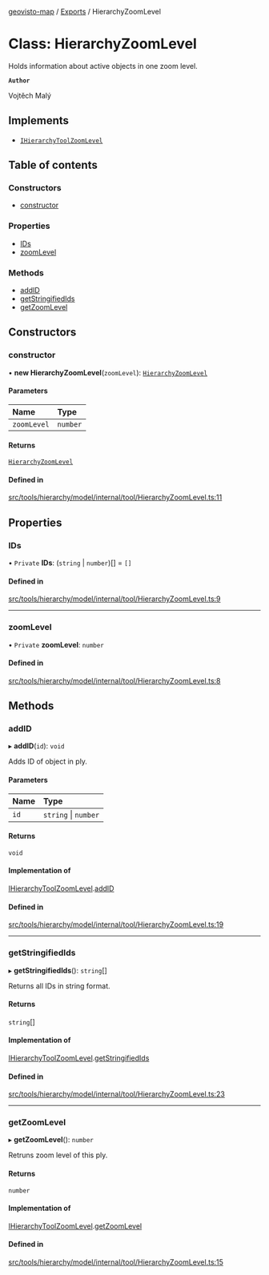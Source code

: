 [geovisto-map](../README.md) / [Exports](../modules.md) / HierarchyZoomLevel

# Class: HierarchyZoomLevel

Holds information about active objects in one zoom level.

**`Author`**

Vojtěch Malý

## Implements

- [`IHierarchyToolZoomLevel`](../interfaces/IHierarchyToolZoomLevel.md)

## Table of contents

### Constructors

- [constructor](HierarchyZoomLevel.md#constructor)

### Properties

- [IDs](HierarchyZoomLevel.md#ids)
- [zoomLevel](HierarchyZoomLevel.md#zoomlevel)

### Methods

- [addID](HierarchyZoomLevel.md#addid)
- [getStringifiedIds](HierarchyZoomLevel.md#getstringifiedids)
- [getZoomLevel](HierarchyZoomLevel.md#getzoomlevel)

## Constructors

### constructor

• **new HierarchyZoomLevel**(`zoomLevel`): [`HierarchyZoomLevel`](HierarchyZoomLevel.md)

#### Parameters

| Name | Type |
| :------ | :------ |
| `zoomLevel` | `number` |

#### Returns

[`HierarchyZoomLevel`](HierarchyZoomLevel.md)

#### Defined in

[src/tools/hierarchy/model/internal/tool/HierarchyZoomLevel.ts:11](https://github.com/geovisto/geovisto-map/blob/e22d774889dbc28cc1ec62933ecf6bab6690f172/src/tools/hierarchy/model/internal/tool/HierarchyZoomLevel.ts#L11)

## Properties

### IDs

• `Private` **IDs**: (`string` \| `number`)[] = `[]`

#### Defined in

[src/tools/hierarchy/model/internal/tool/HierarchyZoomLevel.ts:9](https://github.com/geovisto/geovisto-map/blob/e22d774889dbc28cc1ec62933ecf6bab6690f172/src/tools/hierarchy/model/internal/tool/HierarchyZoomLevel.ts#L9)

___

### zoomLevel

• `Private` **zoomLevel**: `number`

#### Defined in

[src/tools/hierarchy/model/internal/tool/HierarchyZoomLevel.ts:8](https://github.com/geovisto/geovisto-map/blob/e22d774889dbc28cc1ec62933ecf6bab6690f172/src/tools/hierarchy/model/internal/tool/HierarchyZoomLevel.ts#L8)

## Methods

### addID

▸ **addID**(`id`): `void`

Adds ID of object in ply.

#### Parameters

| Name | Type |
| :------ | :------ |
| `id` | `string` \| `number` |

#### Returns

`void`

#### Implementation of

[IHierarchyToolZoomLevel](../interfaces/IHierarchyToolZoomLevel.md).[addID](../interfaces/IHierarchyToolZoomLevel.md#addid)

#### Defined in

[src/tools/hierarchy/model/internal/tool/HierarchyZoomLevel.ts:19](https://github.com/geovisto/geovisto-map/blob/e22d774889dbc28cc1ec62933ecf6bab6690f172/src/tools/hierarchy/model/internal/tool/HierarchyZoomLevel.ts#L19)

___

### getStringifiedIds

▸ **getStringifiedIds**(): `string`[]

Returns all IDs in string format.

#### Returns

`string`[]

#### Implementation of

[IHierarchyToolZoomLevel](../interfaces/IHierarchyToolZoomLevel.md).[getStringifiedIds](../interfaces/IHierarchyToolZoomLevel.md#getstringifiedids)

#### Defined in

[src/tools/hierarchy/model/internal/tool/HierarchyZoomLevel.ts:23](https://github.com/geovisto/geovisto-map/blob/e22d774889dbc28cc1ec62933ecf6bab6690f172/src/tools/hierarchy/model/internal/tool/HierarchyZoomLevel.ts#L23)

___

### getZoomLevel

▸ **getZoomLevel**(): `number`

Retruns zoom level of this ply.

#### Returns

`number`

#### Implementation of

[IHierarchyToolZoomLevel](../interfaces/IHierarchyToolZoomLevel.md).[getZoomLevel](../interfaces/IHierarchyToolZoomLevel.md#getzoomlevel)

#### Defined in

[src/tools/hierarchy/model/internal/tool/HierarchyZoomLevel.ts:15](https://github.com/geovisto/geovisto-map/blob/e22d774889dbc28cc1ec62933ecf6bab6690f172/src/tools/hierarchy/model/internal/tool/HierarchyZoomLevel.ts#L15)
